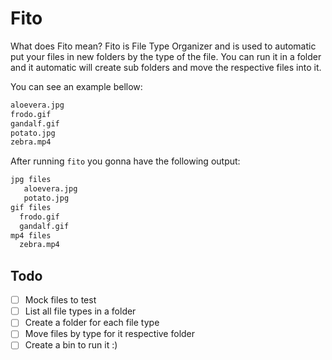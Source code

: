 # Fito
What does Fito mean? Fito is File Type Organizer and is used to automatic put your files in new folders by the type of the file. 
You can run it in a folder and it automatic will create sub folders and move the respective files into it.

You can see an example bellow:
```txt
aloevera.jpg
frodo.gif
gandalf.gif
potato.jpg
zebra.mp4
``` 
After running `fito` you gonna have the following output:
```txt
jpg files
   aloevera.jpg
   potato.jpg
gif files
  frodo.gif
  gandalf.gif
mp4 files
  zebra.mp4
```

## Todo
- [ ] Mock files to test
- [ ] List all file types in a folder
- [ ] Create a folder for each file type
- [ ] Move files by type for it respective folder
- [ ] Create a bin to run it :)
